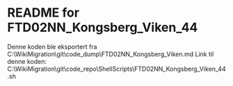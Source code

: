 # README for FTD02NN_Kongsberg_Viken_44
Denne koden ble eksportert fra C:\WikiMigration\git\code_dump\FTD02NN_Kongsberg_Viken.md
Link til denne koden: C:\WikiMigration\git\code_repo\ShellScripts\FTD02NN_Kongsberg_Viken_44.sh
